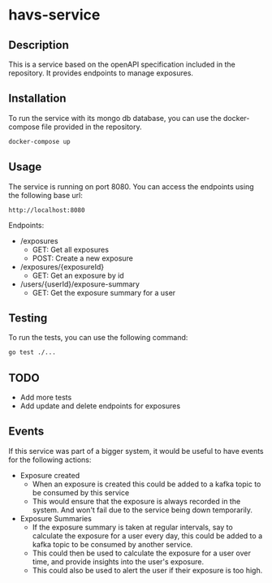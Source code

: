 # havs-service

## Description
This is a service based on the openAPI specification included in the repository.
It provides endpoints to manage exposures.

## Installation
To run the service with its mongo db database, you can use the docker-compose file provided in the repository.
```bash
docker-compose up
```

## Usage
The service is running on port 8080. You can access the endpoints using the following base url:
```
http://localhost:8080
```

Endpoints:
- /exposures
    - GET: Get all exposures
    - POST: Create a new exposure
- /exposures/{exposureId}
    - GET: Get an exposure by id
- /users/{userId}/exposure-summary
    - GET: Get the exposure summary for a user

## Testing
To run the tests, you can use the following command:
```bash
go test ./...
```

## TODO
- Add more tests
- Add update and delete endpoints for exposures

## Events
If this service was part of a bigger system, it would be useful to have events for the following actions:
- Exposure created
  - When an exposure is created this could be added to a kafka topic to be consumed by this service
  - This would ensure that the exposure is always recorded in the system. And won't fail due to the service being down temporarily.
- Exposure Summaries
  - If the exposure summary is taken at regular intervals, say to calculate the exposure for a user every day, this could be added to a kafka topic to be consumed by another service.
  - This could then be used to calculate the exposure for a user over time, and provide insights into the user's exposure.
  - This could also be used to alert the user if their exposure is too high.